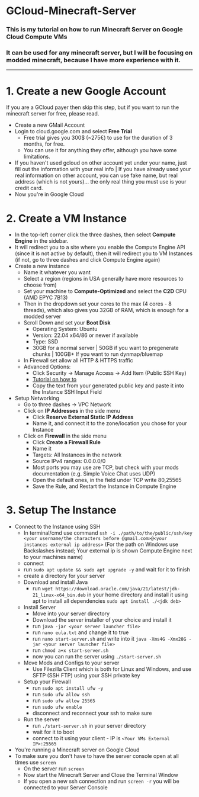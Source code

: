 # GCloud-Minecraft-Server
### This is my tutorial on how to run Minecraft Server on Google Cloud Compute VMs
### It can be used for any minecraft server, but I will be focusing on **modded minecraft**, because I have more experience with it.
---
# 1. Create a new Google Account
If you are a GCloud payer then skip this step, but if you want to run the minecraft server for free, please read.
- Create a new GMail Account
- Login to cloud.google.com and select **Free Trial**
	- Free trial gives you 300$ (~275€) to use for the duration of 3 months, for free.
	- You can use it for anything they offer, although you have some limitations.
- If you haven't used gcloud on other account yet under your name, just fill out the information with your real info | If you have already used your real information on other account, you can use fake name, but real address (which is not yours)... the only real thing you must use is your credit card.
- Now you're in Google Cloud
# 2. Create a VM Instance
- In the top-left corner click the three dashes, then select **Compute Engine** in the sidebar.
- It will redirect you to a site where you enable the Compute Engine API (since it is not active by default), then it will redirect you to VM Instances (if not, go to three dashes and click Compute Engine again)
- Create a new instance
	- Name it whatever you want
	- Select a region (regions in USA generally have more resources to choose from)
	- Set your machine to **Compute-Optimized** and select the **C2D** CPU (AMD EPYC 7B13)
	- Then in the dropdown set your cores to the max (4 cores - 8 threads), which also gives you 32GB of RAM, which is enough for a modded server
	- Scroll Down and set your **Boot Disk**
		- Operating System: Ubuntu
		- Version: 22.04 x64/86 or newer if available
		- Type: SSD
		- 30GB for a normal server | 50GB if you want to pregenerate chunks | 100GB+ If you want to run dynmap/bluemap
	- In Firewall set allow all HTTP & HTTPS traffic
	- Advanced Options:
		- Click Security -> Manage Access -> Add Item (Public SSH Key)
		- [Tutorial on how to](https://cloud.google.com/compute/docs/connect/create-ssh-keys)
		- Copy the text from your generated public key and paste it into the Instance SSH Input Field
- Setup Networking
	- Go to three dashes -> VPC Network
	- Click on **IP Addresses** in the side menu
		- Click **Reserve External Static IP Address**
		- Name it, and connect it to the zone/location you chose for your Instance
	- Click on **Firewall** in the side menu
		- Click **Create a Firewall Rule**
		- Name it
		- Targets: All Instances in the network
		- Source IPv4 ranges: 0.0.0.0/0
		- Most ports you may use are TCP, but check with your mods documentation (e.g. Simple Voice Chat uses UDP)
		- Open the default ones, in the field under TCP write 80,25565
		- Save the Rule, and Restart the Instance in Compute Engine
# 3. Setup The Instance
- Connect to the Instance using SSH
	- In terminal/cmd use command `ssh -i ./path/to/the/public/ssh/key <your username/the characters before @gmail.com>@<your instances external ip address>` (For the path on Windows use Backslashes instead; Your external ip is shown Compute Engine next to your machines name)
	- connect
	- run `sudo apt update && sudo apt upgrade -y` and wait for it to finish
	- create a directory for your server
	- Download and install Java
		- run `wget https://download.oracle.com/java/21/latest/jdk-21_linux-x64_bin.deb` in your home directory and install it using apt to install all dependencies `sudo apt install ./<jdk deb>`
	- Install Server
		- Move into your server directory
		- Download the server installer of your choice and install it
		- run `java -jar <your server launcher file>`
		- run `nano eula.txt` and change it to true
		- run `nano start-server.sh` and write into it `java -Xms4G -Xmx28G -jar <your server launcher file>`
		- run `chmod a+x start-server.sh`
		- now you can run the server using `./start-server.sh`
	- Move Mods and Configs to your server
		- Use Filezilla Client which is both for Linux and Windows, and use SFTP (SSH FTP) using your SSH private key
	- Setup your Firewall
		- run `sudo apt install ufw -y`
		- run `sudo ufw allow ssh`
		- run `sudo ufw allow 25565`
		- run `sudo ufw enable`
		- disconnect and reconnect your ssh to make sure
	- Run the server
		- run `./start-server.sh` in your server directory
		- wait for it to boot
		- connect to it using your client - IP is `<Your VMs External IP>:25565`
- You're running a Minecraft server on Google Cloud
- To make sure you don't have to have the server console open at all times use `screen`
	- On the server run `screen`
	- Now start the Minecraft Server and Close the Terminal Window
	- If you open a new ssh connection and run `screen -r` you will be connected to your Server Console
